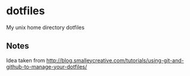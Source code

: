 dotfiles
========

My unix home directory dotfiles

Notes
-----

Idea taken from <http://blog.smalleycreative.com/tutorials/using-git-and-github-to-manage-your-dotfiles/>
